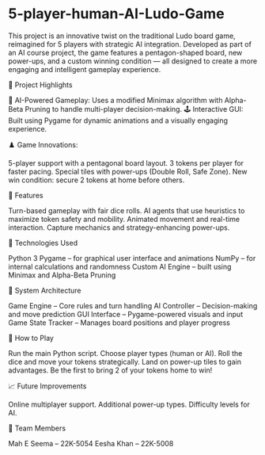 # 5-player-human-AI-Ludo-Game
This project is an innovative twist on the traditional Ludo board game, reimagined for 5 players with strategic AI integration. Developed as part of an AI course project, the game features a pentagon-shaped board, new power-ups, and a custom winning condition — all designed to create a more engaging and intelligent gameplay experience.

📌 Project Highlights

🧠 AI-Powered Gameplay: Uses a modified Minimax algorithm with Alpha-Beta Pruning to handle multi-player decision-making.
🕹️ Interactive GUI: Built using Pygame for dynamic animations and a visually engaging experience.

♟️ Game Innovations:

5-player support with a pentagonal board layout.
3 tokens per player for faster pacing.
Special tiles with power-ups (Double Roll, Safe Zone).
New win condition: secure 2 tokens at home before others.

🚀 Features

Turn-based gameplay with fair dice rolls.
AI agents that use heuristics to maximize token safety and mobility.
Animated movement and real-time interaction.
Capture mechanics and strategy-enhancing power-ups.

🧩 Technologies Used

Python 3
Pygame – for graphical user interface and animations
NumPy – for internal calculations and randomness
Custom AI Engine – built using Minimax and Alpha-Beta Pruning

📐 System Architecture

Game Engine – Core rules and turn handling
AI Controller – Decision-making and move prediction
GUI Interface – Pygame-powered visuals and input
Game State Tracker – Manages board positions and player progress

🎯 How to Play

Run the main Python script.
Choose player types (human or AI).
Roll the dice and move your tokens strategically.
Land on power-up tiles to gain advantages.
Be the first to bring 2 of your tokens home to win!

📈 Future Improvements

Online multiplayer support.
Additional power-up types.
Difficulty levels for AI.

👥 Team Members

Mah E Seema – 22K-5054
Eesha Khan – 22K-5008
